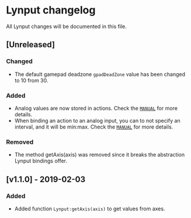 # Lynput changelog
All Lynput changes will be documented in this file.

## [Unreleased]
### Changed
- The default gamepad deadzone <code>gpadDeadZone</code> value has been changed to 10 from 30.

### Added
- Analog values are now stored in actions. Check the <code>[MANUAL](MANUAL.md#gamepad)</code> for more details.
- When binding an action to an analog input, you can to not specify an interval, and it will be min:max. Check the <code>[MANUAL](MANUAL.md#gamepad)</code> for more details.

### Removed
- The method getAxis(axis) was removed since it breaks the abstraction Lynput bindings offer.

## [v1.1.0] - 2019-02-03
### Added
- Added function <code>Lynput:getAxis(axis)</code> to get values from axes.
